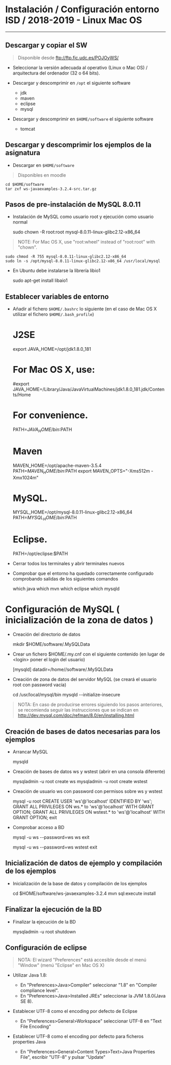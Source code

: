 # Instalación / Configuración entorno ISD / 2018-2019 - Linux Mac OS
-------------------------------------------------------------------------------

## Descargar y copiar el SW
> Disponible desde ftp://ftp.fic.udc.es/POJOyWS/

- Seleccionar la versión adecuada al operativo (Linux o Mac OS) / 
  arquitectura del ordenador (32 o 64 bits).
  
- Descargar y descomprimir en `/opt` el siguiente software
    - jdk
    - maven
    - eclipse
    - mysql
	 
- Descargar y descomprimir en `$HOME/software` el siguiente software
    - tomcat
	 
## Descargar y descomprimir los ejemplos de la asignatura
- Descargar en `$HOME/software`

> Disponibles en moodle
  
	cd $HOME/software
	tar zxf ws-javaexamples-3.2.4-src.tar.gz


## Pasos de pre-instalación de MySQL 8.0.11
- Instalación de MySQL como usuario root y ejecución como usuario normal

	sudo chown -R root:root mysql-8.0.11-linux-glibc2.12-x86_64
    
> NOTE: For Mac OS X, use "root:wheel" instead of "root:root" with "chown".

	sudo chmod -R 755 mysql-8.0.11-linux-glibc2.12-x86_64
	sudo ln -s /opt/mysql-8.0.11-linux-glibc2.12-x86_64 /usr/local/mysql

- En Ubuntu debe instalarse la librería libio1

	sudo apt-get install libaio1

## Establecer variables de entorno
- Añadir al fichero `$HOME/.bashrc` lo siguiente (en el caso de Mac OS X utilizar 
  el fichero `$HOME/.bash_profile`)

	# J2SE
	export JAVA_HOME=/opt/jdk1.8.0_181

	# For Mac OS X, use:
	#export JAVA_HOME=/Library/Java/JavaVirtualMachines/jdk1.8.0_181.jdk/Contents/Home
	# For convenience.
	PATH=$JAVA_HOME/bin:$PATH

	# Maven
	MAVEN_HOME=/opt/apache-maven-3.5.4
	PATH=$MAVEN_HOME/bin:$PATH
	export MAVEN_OPTS="-Xms512m -Xmx1024m"

	# MySQL.
	MYSQL_HOME=/opt/mysql-8.0.11-linux-glibc2.12-x86_64
	PATH=$MYSQL_HOME/bin:$PATH

	# Eclipse.
	PATH=/opt/eclipse:$PATH


- Cerrar todos los terminales y abrir terminales nuevos

- Comprobar que el entorno ha quedado correctamente configurado comprobando 
  salidas de los siguientes comandos
  
	which java
	which mvn
	which eclipse
	which mysqld

	
# Configuración de MySQL ( inicialización de la zona de datos )

- Creación del directorio de datos

	mkdir $HOME/software/.MySQLData


- Crear un fichero $HOME/.my.cnf con el siguiente contenido (en lugar de \<login\>
  poner el login del usuario)

	[mysqld]
	datadir=/home/<login>/software/.MySQLData

- Creación de zona de datos del servidor MySQL (se creará el usuario root con 
  password vacía)
  
	cd /usr/local/mysql/bin
	mysqld --initialize-insecure
	

> NOTA: En caso de producirse errores siguiendo los pasos anteriores, se 
      recomienda seguir las instrucciones que se indican en 
      http://dev.mysql.com/doc/refman/8.0/en/installing.html


## Creación de bases de datos necesarias para los ejemplos

- Arrancar MySQL

	mysqld

- Creación de bases de datos ws y wstest (abrir en una consola diferente)

	mysqladmin -u root create ws
	mysqladmin -u root create wstest


- Creación de usuario ws con password con permisos sobre ws y wstest

	mysql -u root
        CREATE USER 'ws'@'localhost' IDENTIFIED BY 'ws';
		GRANT ALL PRIVILEGES ON ws.* to 'ws'@'localhost' WITH GRANT OPTION;
		GRANT ALL PRIVILEGES ON wstest.* to 'ws'@'localhost' WITH GRANT OPTION;
		exit

- Comprobar acceso a BD

	mysql -u ws --password=ws ws
		exit

	mysql -u ws --password=ws wstest
		exit

		
## Inicialización de datos de ejemplo y compilación de los ejemplos

- Inicialización de la base de datos y compilación de los ejemplos

	cd $HOME/software/ws-javaexamples-3.2.4
	mvn sql:execute install

	
## Finalizar la ejecución de la BD

- Finalizar la ejecución de la BD

	mysqladmin -u root shutdown


## Configuración de eclipse
> NOTA: El wizard "Preferences" está accesible desde el menú "Window" (menú
  "Eclipse" en Mac OS X)

- Utilizar Java 1.8:
    + En "Preferences>Java>Compiler" seleccionar "1.8" en "Compiler
    compliance level".
    + En "Preferences>Java>Installed JREs" seleccionar la JVM 1.8.0(Java SE 8).

- Establecer UTF-8 como el encoding por defecto de Eclipse
     + En "Preferences>General>Workspace" seleccionar UTF-8 en "Text File Encoding"
  
- Establecer UTF-8 como el encoding por defecto para ficheros properties Java
    + En "Preferences>General>Content Types>Text>Java Properties File", escribir "UTF-8" y pulsar "Update"
  
